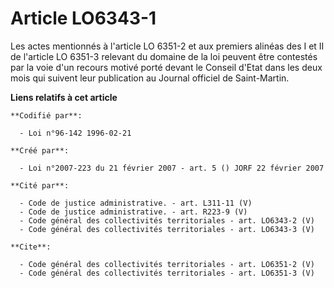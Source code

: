 # Article LO6343-1

Les actes mentionnés à l'article LO 6351-2 et aux premiers alinéas des I et II de l'article LO 6351-3 relevant du domaine de
la loi peuvent être contestés par la voie d'un recours motivé porté devant le Conseil d'Etat dans les deux mois qui suivent
leur publication au Journal officiel de Saint-Martin.

**Liens relatifs à cet article**

	**Codifié par**:

	  - Loi n°96-142 1996-02-21

	**Créé par**:

	  - Loi n°2007-223 du 21 février 2007 - art. 5 () JORF 22 février 2007

	**Cité par**:

	  - Code de justice administrative. - art. L311-11 (V)
	  - Code de justice administrative. - art. R223-9 (V)
	  - Code général des collectivités territoriales - art. LO6343-2 (V)
	  - Code général des collectivités territoriales - art. LO6343-3 (V)

	**Cite**:

	  - Code général des collectivités territoriales - art. LO6351-2 (V)
	  - Code général des collectivités territoriales - art. LO6351-3 (V)
